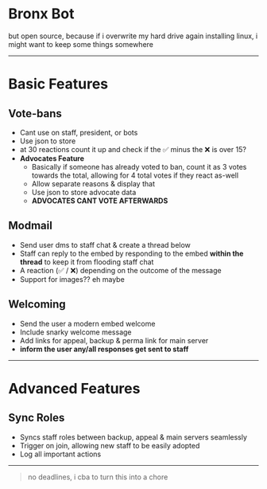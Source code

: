# **__Bronx Bot__** 
but open source, because if i overwrite my hard drive again installing linux, i might want to keep some things somewhere
- - -
# Basic Features

## Vote-bans
- Cant use on staff, president, or bots
- Use json to store
- at 30 reactions count it up and check if the ✅ minus the ❌ is over 15?
- **Advocates Feature**
  - Basically if someone has already voted to ban, count it as 3 votes towards the total, allowing for 4 total votes if they react as-well
  - Allow separate reasons & display that
  - Use json to store advocate data
  - **__ADVOCATES CANT VOTE AFTERWARDS__**

## Modmail
- Send user dms to staff chat & create a thread below
- Staff can reply to the embed by responding to the embed **within the thread** to keep it from flooding staff chat
- A reaction (✅ / ❌) depending on the outcome of the message
- Support for images?? eh maybe

## Welcoming
- Send the user a modern embed welcome 
- Include snarky welcome message 
- Add links for appeal, backup & perma link for main server
- **inform the user any/all responses get sent to staff**
- - -
# Advanced Features
## Sync Roles
- Syncs staff roles between backup, appeal & main servers seamlessly
- Trigger on join, allowing new staff to be easily adopted
- Log all important actions
- - -

> no deadlines, i cba to turn this into a chore